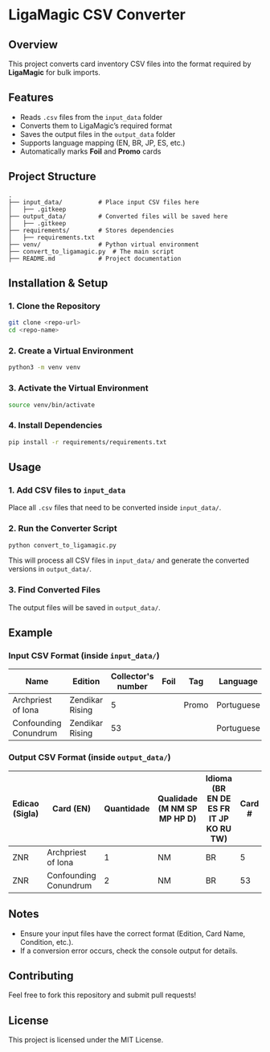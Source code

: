 # LigaMagic CSV Converter

## Overview
This project converts card inventory CSV files into the format required by **LigaMagic** for bulk imports.

## Features
- Reads `.csv` files from the `input_data` folder
- Converts them to LigaMagic’s required format
- Saves the output files in the `output_data` folder
- Supports language mapping (EN, BR, JP, ES, etc.)
- Automatically marks **Foil** and **Promo** cards

## Project Structure
```
.
├── input_data/          # Place input CSV files here
│   ├── .gitkeep
├── output_data/         # Converted files will be saved here
│   ├── .gitkeep
├── requirements/        # Stores dependencies
│   ├── requirements.txt
├── venv/                # Python virtual environment
├── convert_to_ligamagic.py  # The main script
├── README.md            # Project documentation
```

## Installation & Setup
### 1. Clone the Repository
```bash
git clone <repo-url>
cd <repo-name>
```

### 2. Create a Virtual Environment
```bash
python3 -m venv venv
```

### 3. Activate the Virtual Environment
```bash
source venv/bin/activate
```

### 4. Install Dependencies
```bash
pip install -r requirements/requirements.txt
```

## Usage
### 1. Add CSV files to `input_data`
Place all `.csv` files that need to be converted inside `input_data/`.

### 2. Run the Converter Script
```bash
python convert_to_ligamagic.py
```
This will process all CSV files in `input_data/` and generate the converted versions in `output_data/`.

### 3. Find Converted Files
The output files will be saved in `output_data/`.

## Example
### Input CSV Format (inside `input_data/`)
| Name                 | Edition          | Collector's number | Foil | Tag   | Language  | Condition        | Edition CODE | Quantity |
|----------------------|-----------------|--------------------|------|-------|-----------|-----------------|--------------|----------|
| Archpriest of Iona  | Zendikar Rising  | 5                  |      | Promo | Portuguese | Near Mint       | ZNR          | 1        |
| Confounding Conundrum | Zendikar Rising | 53                 |      |       | Portuguese | Near Mint       | ZNR          | 2        |

### Output CSV Format (inside `output_data/`)
| Edicao (Sigla) | Card (EN)              | Quantidade | Qualidade (M NM SP MP HP D) | Idioma (BR EN DE ES FR IT JP KO RU TW) | Card # | Extras  |
|---------------|-----------------------|-----------|----------------------------|---------------------------------|--------|--------|
| ZNR          | Archpriest of Iona      | 1         | NM                         | BR                              | 5      | Promo  |
| ZNR          | Confounding Conundrum   | 2         | NM                         | BR                              | 53     |        |

## Notes
- Ensure your input files have the correct format (Edition, Card Name, Condition, etc.).
- If a conversion error occurs, check the console output for details.

## Contributing
Feel free to fork this repository and submit pull requests!

## License
This project is licensed under the MIT License.

